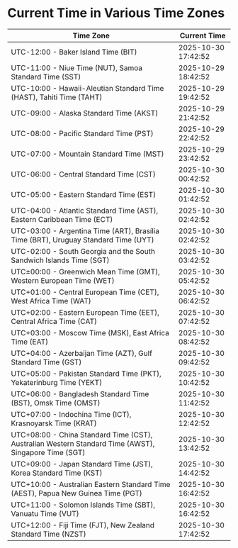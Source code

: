 # Current Time in Various Time Zones

| Time Zone | Current Time |
|-----------|--------------|
| UTC-12:00 - Baker Island Time (BIT) | 2025-10-30 17:42:52 |
| UTC-11:00 - Niue Time (NUT), Samoa Standard Time (SST) | 2025-10-29 18:42:52 |
| UTC-10:00 - Hawaii-Aleutian Standard Time (HAST), Tahiti Time (TAHT) | 2025-10-29 19:42:52 |
| UTC-09:00 - Alaska Standard Time (AKST) | 2025-10-29 21:42:52 |
| UTC-08:00 - Pacific Standard Time (PST) | 2025-10-29 22:42:52 |
| UTC-07:00 - Mountain Standard Time (MST) | 2025-10-29 23:42:52 |
| UTC-06:00 - Central Standard Time (CST) | 2025-10-30 00:42:52 |
| UTC-05:00 - Eastern Standard Time (EST) | 2025-10-30 01:42:52 |
| UTC-04:00 - Atlantic Standard Time (AST), Eastern Caribbean Time (ECT) | 2025-10-30 02:42:52 |
| UTC-03:00 - Argentina Time (ART), Brasília Time (BRT), Uruguay Standard Time (UYT) | 2025-10-30 02:42:52 |
| UTC-02:00 - South Georgia and the South Sandwich Islands Time (SGT) | 2025-10-30 03:42:52 |
| UTC±00:00 - Greenwich Mean Time (GMT), Western European Time (WET) | 2025-10-30 05:42:52 |
| UTC+01:00 - Central European Time (CET), West Africa Time (WAT) | 2025-10-30 06:42:52 |
| UTC+02:00 - Eastern European Time (EET), Central Africa Time (CAT) | 2025-10-30 07:42:52 |
| UTC+03:00 - Moscow Time (MSK), East Africa Time (EAT) | 2025-10-30 08:42:52 |
| UTC+04:00 - Azerbaijan Time (AZT), Gulf Standard Time (GST) | 2025-10-30 09:42:52 |
| UTC+05:00 - Pakistan Standard Time (PKT), Yekaterinburg Time (YEKT) | 2025-10-30 10:42:52 |
| UTC+06:00 - Bangladesh Standard Time (BST), Omsk Time (OMST) | 2025-10-30 11:42:52 |
| UTC+07:00 - Indochina Time (ICT), Krasnoyarsk Time (KRAT) | 2025-10-30 12:42:52 |
| UTC+08:00 - China Standard Time (CST), Australian Western Standard Time (AWST), Singapore Time (SGT) | 2025-10-30 13:42:52 |
| UTC+09:00 - Japan Standard Time (JST), Korea Standard Time (KST) | 2025-10-30 14:42:52 |
| UTC+10:00 - Australian Eastern Standard Time (AEST), Papua New Guinea Time (PGT) | 2025-10-30 16:42:52 |
| UTC+11:00 - Solomon Islands Time (SBT), Vanuatu Time (VUT) | 2025-10-30 16:42:52 |
| UTC+12:00 - Fiji Time (FJT), New Zealand Standard Time (NZST) | 2025-10-30 17:42:52 |
